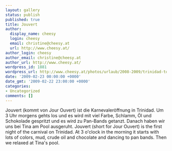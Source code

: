 ```yaml
---
layout: gallery
status: publish
published: true
title: Jouvert
author:
  display_name: cheesy
  login: cheesy
  email: christine@cheesy.at
  url: http://www.cheesy.at/
author_login: cheesy
author_email: christine@cheesy.at
author_url: http://www.cheesy.at/
wordpress_id: 1881
wordpress_url: http://www.cheesy.at/photos/urlaub/2008-2009/trinidad-tobago/jouvert/
date: '2009-02-23 00:00:00 +0000'
date_gmt: '2009-02-22 23:00:00 +0000'
categories:
- Uncategorized
comments: []
---
```

<!--:de-->Jouvert (kommt von Jour Ouvert) ist die Karnevaleröffnung in Trinidad. Um 3 Uhr morgens gehts los und es wird mit viel Farbe, Schlamm, Öl und Schokolade gespritzt und es wird zu Pan-Bands getanzt. Danach haben wir uns bei Tina am Pool ausgeruht.
<!--:--><!--:en-->Jouvert (short for Jour Ouvert) is the first night of the carnival on Trinidad. At 3 o'clock in the morning it starts with lots of colors, mud, crude oil and chocolate and dancing to pan bands. Then we relaxed at Tina's pool.
<!--:-->
